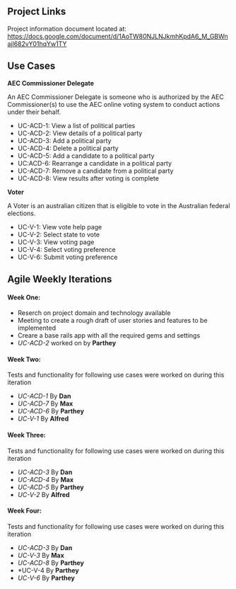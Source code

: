 ## Project Links

Project information document located at:
https://docs.google.com/document/d/1AoTW80NJLNJkmhKpdA6_M_GBWnajl682vY01hqYw1TY


## Use Cases

**AEC Commissioner Delegate**

An AEC Commissioner Delegate is someone who is authorized by the AEC Commissioner(s) to use the AEC online voting system to conduct actions under their behalf.

- UC-ACD-1: View a list of political parties
- UC-ACD-2: View details of a political party
- UC-ACD-3: Add a political party
- UC-ACD-4: Delete a political party
- UC-ACD-5: Add a candidate to a political party 
- UC:ACD-6: Rearrange a candidate in a political party
- UC-ACD-7: Remove a candidate from a political party
- UC-ACD-8: View results after voting is complete

**Voter**

A Voter is an australian citizen that is eligible to vote in the Australian federal elections.

- UC-V-1: View vote help page
- UC-V-2: Select state to vote
- UC-V-3: View voting page
- UC-V-4: Select voting preference
- UC-V-6: Submit voting preference

## Agile Weekly Iterations

#### Week One:
- Reserch on project domain and technology available
- Meeting to create a rough draft of user stories and features to be implemented
- Creare a base rails app with all the required gems and settings
- *UC-ACD-2* worked on by **Parthey**

#### Week Two:
Tests and functionality for following use cases were worked on during this iteration
- *UC-ACD-1* By **Dan**
- *UC-ACD-7* By **Max**
- *UC-ACD-6* By **Parthey**
- *UC-V-1* By **Alfred**

#### Week Three:
Tests and functionality for following use cases were worked on during this iteration
- *UC-ACD-3* By **Dan**
- *UC-ACD-4* By **Max**
- *UC-ACD-5* By **Parthey**
- *UC-V-2* By **Alfred**

#### Week Four:
Tests and functionality for following use cases were worked on during this iteration
- *UC-ACD-3* By **Dan**
- *UC-V-3* By **Max**
- *UC-ACD-8* By **Parthey**
- *UC-V-4 By **Parthey**
- *UC-V-6* By **Parthey**
